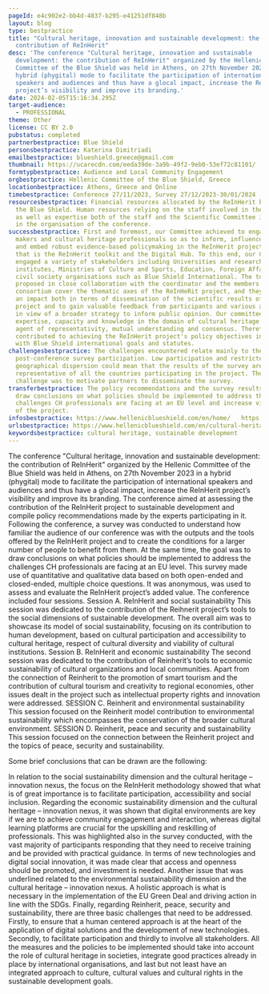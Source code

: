 ```yaml
---
pageId: e4c902e2-bb4d-4837-b295-e41251df848b
layout: blog
type: bestpractice
title: "Cultural heritage, innovation and sustainable development: the
  contribution of ReΙnΗerit"
desc: 'The conference "Cultural heritage, innovation and sustainable
  development: the contribution of ReΙnΗerit" organized by the Hellenic
  Committee of the Blue Shield was held in Athens, on 27th November 2023 in a
  hybrid (phygital) mode to facilitate the participation of international
  speakers and audiences and thus have a glocal impact, increase the ReΙnΗerit
  project’s visibility and improve its branding.'
date: 2024-02-05T15:16:34.295Z
target-audience:
  - PROFESSIONAL
theme: Other
license: CC BY 2.0
pubstatus: completed
partnerbestpractice: Blue Shield
personsbestpractice: Katerina Dimitriadi
emailbestpractice: blueshield.greece@gmail.com
thumbnail: https://ucarecdn.com/eeda39de-3a9b-49f2-9eb0-53ef72c81101/
formtypbestpractice: Audience and Local Community Engagement
orgbestpractice: Hellenic Committee of the Blue Shield, Greece
locationbestpractice: Athens, Greece and Online
timebestpractice: Conference 27/11/2023, Survey 27/12/2023-30/01/2024
resourcesbestpractice: Financial resources allocated by the ReInHerit budget of
  the Blue Shield. Human resources relying on the staff involved in the project
  as well as expertise both of the staff and the Scientific Committee involved
  in the organisation of the conference.
successbestpractice: First and foremost, our Committee achieved to engage policy
  makers and cultural heritage professionals so as to inform, influence, impact
  and embed robust evidence-based policymaking in the ReInHerit project results;
  that is the ReInHerit toolkit and the Digital Hub. To this end, our Committee
  engaged a variety of stakeholders including Universities and research
  institutes, Ministries of Culture and Sports, Education, Foreign Affairs, and
  civil society organisations such as Blue Shield International. The topics were
  proposed in close collaboration with the coordinator and the members of the
  consortium cover the thematic axes of the ReInHeRit project, and they can have
  an impact both in terms of dissemination of the scientific results of the
  project and to gain valuable feedback from participants and various audiences
  in view of a broader strategy to inform public opinion. Οur committee provides
  expertise, capacity and knowledge in the domain of cultural heritage and is an
  agent of representativity, mutual understanding and consensus. Therefore, we
  contributed to achieving the ReInHerit project's policy objectives in line
  with Blue Shield international goals and statutes.
challengesbestpractice: The challenges encountered relate mainly to the
  post-conference survey participation. Low participation and restricted
  geographical dispersion could mean that the results of the survey are not
  representative of all the countries participating in the project. The
  challenge was to motivate partners to disseminate the survey.
transferbestpractice: The policy recommendations and the survey results can help
  draw conclusions on what policies should be implemented to address the
  challenges CH professionals are facing at an EU level and increase visibility
  of the project.
infosbestpractice: https://www.hellenicblueshield.com/en/home/   https://www.youtube.com/@blueshieldgreecebs-greekna3364/videos
urlsbestpractice: https://www.hellenicblueshield.com/en/cultural-heritage-innovation-and-sustainable-development-the-contribution-of-re%ce%b9n%ce%b7erit-2/
keywordsbestpractice: cultural heritage, sustainable development
---
```

The conference "Cultural heritage, innovation and sustainable development: the contribution of ReΙnΗerit" organized by the Hellenic Committee of the Blue Shield was held in Athens, on 27th November 2023 in a hybrid (phygital) mode to facilitate the participation of international speakers and audiences and thus have a glocal impact, increase the ReΙnΗerit project’s visibility and improve its branding.
The conference aimed at assessing the contribution of the ReΙnΗerit project to sustainable development and compile policy recommendations made by the experts participating in it. Following the conference, a survey was conducted to understand how familiar the audience of our conference was with the outputs and the tools offered by the ReInHerit project and to create the conditions for a larger number of people to benefit from them. At the same time, the goal was to draw conclusions on what policies should be implemented to address the challenges CH professionals are facing at an EU level.
This survey made use of quantitative and qualitative data based on both open-ended and closed-ended, multiple choice questions. It was anonymous, was used to assess and evaluate the ReInHerit project’s added value. 
The conference included four sessions.
Session Α. ReΙnΗerit and social sustainability
This session was dedicated to the contribution of the Reihnerit project’s tools to the social dimensions of sustainable development. The overall aim was to showcase its model of social sustainability, focusing on its contribution to human development, based on cultural participation and accessibility to cultural heritage, respect of cultural diversity and viability of cultural institutions.
Session Β. ReΙnΗerit and economic sustainability
The second session was dedicated to the contribution of Reinherit’s tools to economic sustainability of cultural organizations and local communities. Apart from the connection of Reinherit to the promotion of smart tourism and the contribution of cultural tourism and creativity to regional economies, other issues dealt in the project such as intellectual property rights and innovation were addressed.
SESSION C. Reinherit and environmental sustainability
This session focused on the Reinherit model contribution to environmental sustainability which encompasses the conservation of the broader cultural environment.
SESSION D. Reinherit, peace and security and sustainability
This session focused on the connection between the Reinherit project and the topics of peace, security and sustainability. 

Some brief conclusions that can be drawn are the following:

In relation to the social sustainability dimension and the cultural heritage – innovation nexus, the focus on the ReInHerit methodology showed that what is of great importance is to facilitate participation, accessibility and social inclusion. 
Regarding the economic sustainability dimension and the cultural heritage – innovation nexus, it was shown that digital environments are key if we are to achieve community engagement and interaction, whereas digital learning platforms are crucial for the upskilling and reskilling of professionals. This was highlighted also in the survey conducted, with the vast majority of participants responding that they need to receive training and be provided with practical guidance. In terms of new technologies and digital social innovation, it was made clear that access and openness should be promoted, and investment is needed. Another issue that was underlined related to the environmental sustainability dimension and the cultural heritage – innovation nexus. A holistic approach is what is necessary in the implementation of the EU Green Deal and driving action in line with the SDGs.
Finally, regarding Reinherit, peace, security and sustainability, there are three basic challenges that need to be addressed. Firstly, to ensure that a human centered approach is at the heart of the application of digital solutions and the development of new technologies. Secondly, to facilitate participation and thirdly to involve all stakeholders.
All the measures and the policies to be implemented should take into account the role of cultural heritage in societies, integrate good practices already in place by international organisations, and last but not least have an integrated approach to culture, cultural values and cultural rights in the sustainable development goals.